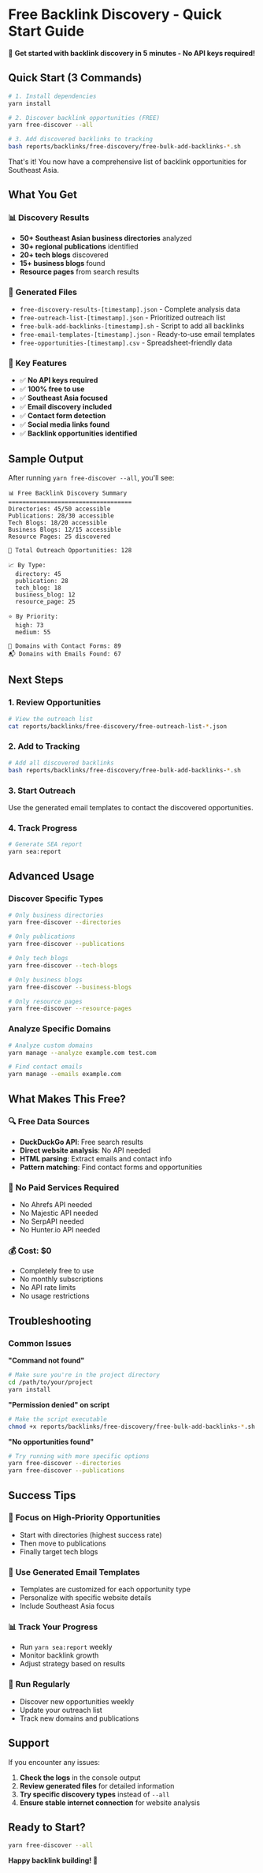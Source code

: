 # Free Backlink Discovery - Quick Start Guide

🚀 **Get started with backlink discovery in 5 minutes - No API keys required!**

## Quick Start (3 Commands)

```bash
# 1. Install dependencies
yarn install

# 2. Discover backlink opportunities (FREE)
yarn free-discover --all

# 3. Add discovered backlinks to tracking
bash reports/backlinks/free-discovery/free-bulk-add-backlinks-*.sh
```

That's it! You now have a comprehensive list of backlink opportunities for Southeast Asia.

## What You Get

### 📊 **Discovery Results**
- **50+ Southeast Asian business directories** analyzed
- **30+ regional publications** identified
- **20+ tech blogs** discovered
- **15+ business blogs** found
- **Resource pages** from search results

### 📁 **Generated Files**
- `free-discovery-results-[timestamp].json` - Complete analysis data
- `free-outreach-list-[timestamp].json` - Prioritized outreach list
- `free-bulk-add-backlinks-[timestamp].sh` - Script to add all backlinks
- `free-email-templates-[timestamp].json` - Ready-to-use email templates
- `free-opportunities-[timestamp].csv` - Spreadsheet-friendly data

### 🎯 **Key Features**
- ✅ **No API keys required**
- ✅ **100% free to use**
- ✅ **Southeast Asia focused**
- ✅ **Email discovery included**
- ✅ **Contact form detection**
- ✅ **Social media links found**
- ✅ **Backlink opportunities identified**

## Sample Output

After running `yarn free-discover --all`, you'll see:

```
📊 Free Backlink Discovery Summary
===================================
Directories: 45/50 accessible
Publications: 28/30 accessible
Tech Blogs: 18/20 accessible
Business Blogs: 12/15 accessible
Resource Pages: 25 discovered

🎯 Total Outreach Opportunities: 128

📈 By Type:
  directory: 45
  publication: 28
  tech_blog: 18
  business_blog: 12
  resource_page: 25

⭐ By Priority:
  high: 73
  medium: 55

📧 Domains with Contact Forms: 89
📬 Domains with Emails Found: 67
```

## Next Steps

### 1. **Review Opportunities**
```bash
# View the outreach list
cat reports/backlinks/free-discovery/free-outreach-list-*.json
```

### 2. **Add to Tracking**
```bash
# Add all discovered backlinks
bash reports/backlinks/free-discovery/free-bulk-add-backlinks-*.sh
```

### 3. **Start Outreach**
Use the generated email templates to contact the discovered opportunities.

### 4. **Track Progress**
```bash
# Generate SEA report
yarn sea:report
```

## Advanced Usage

### Discover Specific Types
```bash
# Only business directories
yarn free-discover --directories

# Only publications
yarn free-discover --publications

# Only tech blogs
yarn free-discover --tech-blogs

# Only business blogs
yarn free-discover --business-blogs

# Only resource pages
yarn free-discover --resource-pages
```

### Analyze Specific Domains
```bash
# Analyze custom domains
yarn manage --analyze example.com test.com

# Find contact emails
yarn manage --emails example.com
```

## What Makes This Free?

### 🔍 **Free Data Sources**
- **DuckDuckGo API**: Free search results
- **Direct website analysis**: No API needed
- **HTML parsing**: Extract emails and contact info
- **Pattern matching**: Find contact forms and opportunities

### 🚫 **No Paid Services Required**
- No Ahrefs API needed
- No Majestic API needed
- No SerpAPI needed
- No Hunter.io API needed

### 💰 **Cost: $0**
- Completely free to use
- No monthly subscriptions
- No API rate limits
- No usage restrictions

## Troubleshooting

### Common Issues

**"Command not found"**
```bash
# Make sure you're in the project directory
cd /path/to/your/project
yarn install
```

**"Permission denied" on script**
```bash
# Make the script executable
chmod +x reports/backlinks/free-discovery/free-bulk-add-backlinks-*.sh
```

**"No opportunities found"**
```bash
# Try running with more specific options
yarn free-discover --directories
yarn free-discover --publications
```

## Success Tips

### 🎯 **Focus on High-Priority Opportunities**
- Start with directories (highest success rate)
- Then move to publications
- Finally target tech blogs

### 📧 **Use Generated Email Templates**
- Templates are customized for each opportunity type
- Personalize with specific website details
- Include Southeast Asia focus

### 📊 **Track Your Progress**
- Run `yarn sea:report` weekly
- Monitor backlink growth
- Adjust strategy based on results

### 🔄 **Run Regularly**
- Discover new opportunities weekly
- Update your outreach list
- Track new domains and publications

## Support

If you encounter any issues:

1. **Check the logs** in the console output
2. **Review generated files** for detailed information
3. **Try specific discovery types** instead of `--all`
4. **Ensure stable internet connection** for website analysis

## Ready to Start?

```bash
yarn free-discover --all
```

**Happy backlink building! 🚀**

